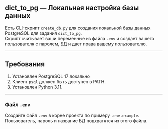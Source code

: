 ## dict_to_pg — Локальная настройка базы данных

Есть CLI-скрипт `create_db.py` для создания локальной базы данных PostgreSQL для задания `dict_to_pg`.  
Скрипт считывает ваши переменные из файла `.env` и создает вашего пользователя с паролем, БД и дает права вашему пользователю.

---

## Требования

1. Установлен PostgreSQL 17 локально
2. Клиент `psql` должен быть доступен в PATH.  
3. Установлен Python 3.11.

---

### Файл `.env` 

Создайте файл `.env` в корне проекта по примеру `.env.example`. Пользователь, пароль и название БД подхватятся из этого файла.